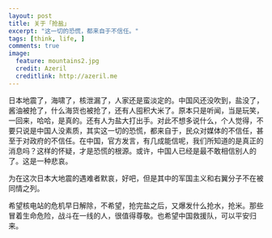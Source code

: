 ```yaml
---
layout: post
title: 关于「抢盐」
excerpt: "这一切的恐慌，都来自于不信任。"
tags: [think, life, ]
comments: true
image:
  feature: mountains2.jpg
  credit: Azeril
  creditlink: http://azeril.me
---
```




日本地震了，海啸了，核泄漏了，人家还是蛮淡定的。中国风还没吹到，盐没了，酱油被抢了，什么海货也被抢了，还有人囤积大米了。原本只是听闻，当是玩笑，一回来，哈哈，是真的。还有人为盐大打出手。对此不想多说什么，个人觉得，不要只说是中国人没素质，其实这一切的恐慌，都来自于，民众对媒体的不信任，甚至于对政府的不信任。在中国，官方发言，有几成能信呢，我们所知道的是真正的消息吗？这样的怀疑，才是恐慌的根源。或许，中国人已经是最不敢相信别人的了。这是一种悲哀。

为在这次日本大地震的遇难者默哀，好吧，但是其中的军国主义和右翼分子不在被同情之列。

希望核电站的危机早日解除，不希望，抢完盐之后，又爆发什么抢水，抢米。那些冒着生命危险，战斗在一线的人，很值得尊敬。也希望中国救援队，可以平安归来。